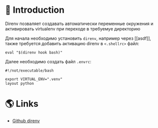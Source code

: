 # 📖 Introduction

Direnv позваляет создавать автоматически переменные окружения и активировать virtualenv при переходе в требуемуе директорию

Для начала необходимо установить `direnv`, например через  [[asdf]], также требуется добавить активацию direnv в `<.shellrc>` файл:

```shell title=~/.bashrc 
eval "$(direnv hook bash)"
```

Далее необходимо создать файл `.envrc`:

```shell title=.envrc
#!/not/executable/bash

export VIRTUAL_ENV=".venv"
layout python
```

# 🌎 Links

- [Github direnv](https://github.com/direnv/direnv)
